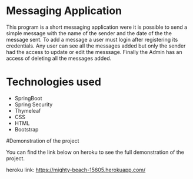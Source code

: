 # Messaging Application 

This program is a short messaging application were it is possible to send a simple message with 
the name of the sender and the date of the the message sent. To add a message a user must login after
 registering its credentials. Any user can see all the messages added but only the sender had the access to 
 update or edit the messsage.
 Finally the Admin has an access of deleting all the messages added.
 
 # Technologies used 
 - SpringBoot
 - Spring Security 
 - Thymeleaf
 -  CSS
 - HTML
 - Bootstrap

#Demonstration of the project 

You can find the link below on heroku to see the full demonstration of the project.

  heroku link:  https://mighty-beach-15605.herokuapp.com/ 


